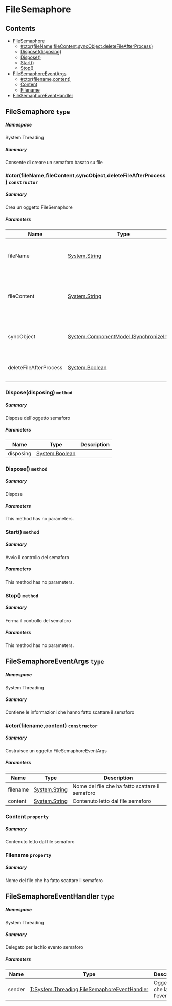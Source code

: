<a name='assembly'></a>
# FileSemaphore

## Contents

- [FileSemaphore](#T-System-Threading-FileSemaphore 'System.Threading.FileSemaphore')
  - [#ctor(fileName,fileContent,syncObject,deleteFileAfterProcess)](#M-System-Threading-FileSemaphore-#ctor-System-String,System-String,System-ComponentModel-ISynchronizeInvoke,System-Boolean- 'System.Threading.FileSemaphore.#ctor(System.String,System.String,System.ComponentModel.ISynchronizeInvoke,System.Boolean)')
  - [Dispose(disposing)](#M-System-Threading-FileSemaphore-Dispose-System-Boolean- 'System.Threading.FileSemaphore.Dispose(System.Boolean)')
  - [Dispose()](#M-System-Threading-FileSemaphore-Dispose 'System.Threading.FileSemaphore.Dispose')
  - [Start()](#M-System-Threading-FileSemaphore-Start 'System.Threading.FileSemaphore.Start')
  - [Stop()](#M-System-Threading-FileSemaphore-Stop 'System.Threading.FileSemaphore.Stop')
- [FileSemaphoreEventArgs](#T-System-Threading-FileSemaphoreEventArgs 'System.Threading.FileSemaphoreEventArgs')
  - [#ctor(filename,content)](#M-System-Threading-FileSemaphoreEventArgs-#ctor-System-String,System-String- 'System.Threading.FileSemaphoreEventArgs.#ctor(System.String,System.String)')
  - [Content](#P-System-Threading-FileSemaphoreEventArgs-Content 'System.Threading.FileSemaphoreEventArgs.Content')
  - [Filename](#P-System-Threading-FileSemaphoreEventArgs-Filename 'System.Threading.FileSemaphoreEventArgs.Filename')
- [FileSemaphoreEventHandler](#T-System-Threading-FileSemaphoreEventHandler 'System.Threading.FileSemaphoreEventHandler')

<a name='T-System-Threading-FileSemaphore'></a>
## FileSemaphore `type`

##### Namespace

System.Threading

##### Summary

Consente di creare un semaforo basato su file

<a name='M-System-Threading-FileSemaphore-#ctor-System-String,System-String,System-ComponentModel-ISynchronizeInvoke,System-Boolean-'></a>
### #ctor(fileName,fileContent,syncObject,deleteFileAfterProcess) `constructor`

##### Summary

Crea un oggetto FileSemaphore

##### Parameters

| Name | Type | Description |
| ---- | ---- | ----------- |
| fileName | [System.String](http://msdn.microsoft.com/query/dev14.query?appId=Dev14IDEF1&l=EN-US&k=k:System.String 'System.String') | Nome (completo di percorso) del file da controllare |
| fileContent | [System.String](http://msdn.microsoft.com/query/dev14.query?appId=Dev14IDEF1&l=EN-US&k=k:System.String 'System.String') | Contenuto da controllare per far scattare il semaforo; vuoto scatta a qualunque contenuto |
| syncObject | [System.ComponentModel.ISynchronizeInvoke](http://msdn.microsoft.com/query/dev14.query?appId=Dev14IDEF1&l=EN-US&k=k:System.ComponentModel.ISynchronizeInvoke 'System.ComponentModel.ISynchronizeInvoke') | Oggetto per la la syncronizzaione del crossthreading |
| deleteFileAfterProcess | [System.Boolean](http://msdn.microsoft.com/query/dev14.query?appId=Dev14IDEF1&l=EN-US&k=k:System.Boolean 'System.Boolean') | Cancella il file semafoto quando processato |

<a name='M-System-Threading-FileSemaphore-Dispose-System-Boolean-'></a>
### Dispose(disposing) `method`

##### Summary

Dispose dell'oggetto semaforo

##### Parameters

| Name | Type | Description |
| ---- | ---- | ----------- |
| disposing | [System.Boolean](http://msdn.microsoft.com/query/dev14.query?appId=Dev14IDEF1&l=EN-US&k=k:System.Boolean 'System.Boolean') |  |

<a name='M-System-Threading-FileSemaphore-Dispose'></a>
### Dispose() `method`

##### Summary

Dispose

##### Parameters

This method has no parameters.

<a name='M-System-Threading-FileSemaphore-Start'></a>
### Start() `method`

##### Summary

Avvio il controllo del semaforo

##### Parameters

This method has no parameters.

<a name='M-System-Threading-FileSemaphore-Stop'></a>
### Stop() `method`

##### Summary

Ferma il controllo del semaforo

##### Parameters

This method has no parameters.

<a name='T-System-Threading-FileSemaphoreEventArgs'></a>
## FileSemaphoreEventArgs `type`

##### Namespace

System.Threading

##### Summary

Contiene le informazioni che hanno fatto scattare il semaforo

<a name='M-System-Threading-FileSemaphoreEventArgs-#ctor-System-String,System-String-'></a>
### #ctor(filename,content) `constructor`

##### Summary

Costruisce un oggetto FileSemaphoreEventArgs

##### Parameters

| Name | Type | Description |
| ---- | ---- | ----------- |
| filename | [System.String](http://msdn.microsoft.com/query/dev14.query?appId=Dev14IDEF1&l=EN-US&k=k:System.String 'System.String') | Nome del file che ha fatto scattare il semaforo |
| content | [System.String](http://msdn.microsoft.com/query/dev14.query?appId=Dev14IDEF1&l=EN-US&k=k:System.String 'System.String') | Contenuto letto dal file semaforo |

<a name='P-System-Threading-FileSemaphoreEventArgs-Content'></a>
### Content `property`

##### Summary

Contenuto letto dal file semaforo

<a name='P-System-Threading-FileSemaphoreEventArgs-Filename'></a>
### Filename `property`

##### Summary

Nome del file che ha fatto scattare il semaforo

<a name='T-System-Threading-FileSemaphoreEventHandler'></a>
## FileSemaphoreEventHandler `type`

##### Namespace

System.Threading

##### Summary

Delegato per lachio evento semaforo

##### Parameters

| Name | Type | Description |
| ---- | ---- | ----------- |
| sender | [T:System.Threading.FileSemaphoreEventHandler](#T-T-System-Threading-FileSemaphoreEventHandler 'T:System.Threading.FileSemaphoreEventHandler') | Oggetto che lancia l'evento |
